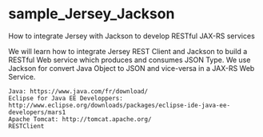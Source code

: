 # sample_Jersey_Jackson

How to integrate Jersey with Jackson to develop RESTful JAX-RS services


We will learn how to integrate Jersey REST Client and Jackson to build a RESTful Web service which produces and consumes JSON Type. We use Jackson for convert Java Object to JSON  and vice-versa in a JAX-RS Web Service.

    Java: https://www.java.com/fr/download/
    Eclipse for Java EE Developpers: http://www.eclipse.org/downloads/packages/eclipse-ide-java-ee-developers/mars1
    Apache Tomcat: http://tomcat.apache.org/
    RESTClient

